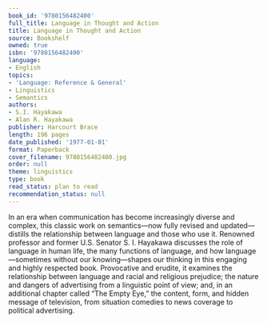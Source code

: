 ```yaml
---
book_id: '9780156482400'
full_title: Language in Thought and Action
title: Language in Thought and Action
source: Bookshelf
owned: true
isbn: '9780156482400'
language:
- English
topics:
- 'Language: Reference & General'
- Linguistics
- Semantics
authors:
- S.I. Hayakawa
- Alan R. Hayakawa
publisher: Harcourt Brace
length: 196 pages
date_published: '1977-01-01'
format: Paperback
cover_filename: 9780156482400.jpg
order: null
theme: linguistics
type: book
read_status: plan to read
recommendation_status: null
---
```

In an era when communication has become increasingly diverse and complex, this classic work on semantics—now fully revised and updated—distills the relationship between language and those who use it.
Renowned professor and former U.S. Senator S. I. Hayakawa discusses the role of language in human life, the many functions of language, and how language—sometimes without our knowing—shapes our thinking in this engaging and highly respected book. Provocative and erudite, it examines the relationship between language and racial and religious prejudice; the nature and dangers of advertising from a linguistic point of view; and, in an additional chapter called “The Empty Eye,” the content, form, and hidden message of television, from situation comedies to news coverage to political advertising.
